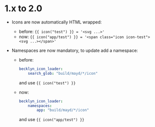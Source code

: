 1.x to 2.0
==========

*   Icons are now automatically HTML wrapped:

    *   before: `{{ icon("test") }} = '<svg ...>'`
    *   now: `{{ icon("app/test") }} = '<span class="icon icon-test"><svg ...></span>'`

*   Namespaces are now mandatory, to update add a namespace:

    *   before:
        ```yaml
        becklyn_icon_loader:
            search_glob: "build/mayd/*/icon"
        ```
        and use `{{ icon("test") }}`
        
    *   now:
        ```yaml
        becklyn_icon_loader:
            namespaces:
                app: "build/mayd/*/icon"
        ```
        and use `{{ icon("app/test") }}`
